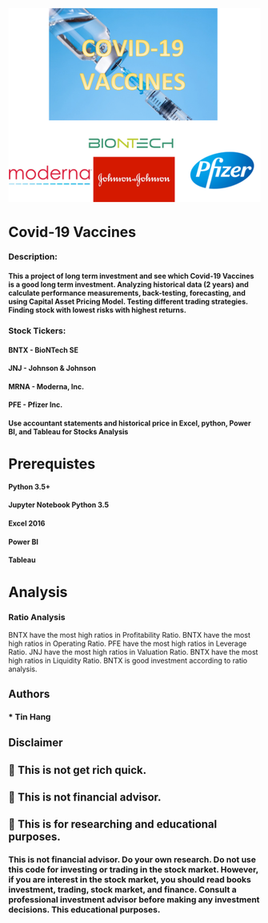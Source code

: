 <img src="Covid_19.PNG">

# Covid-19 Vaccines

### Description:
#### This a project of long term investment and see which Covid-19 Vaccines is a good long term investment. Analyzing historical data (2 years) and calculate performance measurements, back-testing, forecasting, and using Capital Asset Pricing Model. Testing different trading strategies. Finding stock with lowest risks with highest returns.  
### Stock Tickers:
#### BNTX - BioNTech SE  
#### JNJ - Johnson & Johnson      
#### MRNA - Moderna, Inc.  
#### PFE - Pfizer Inc.  

#### Use accountant statements and historical price in Excel, python, Power BI, and Tableau for Stocks Analysis


# Prerequistes  

#### Python 3.5+

#### Jupyter Notebook Python 3.5  

#### Excel 2016

#### Power BI  

#### Tableau

# Analysis  
### Ratio Analysis  
BNTX have the most high ratios in Profitability Ratio. BNTX have the most high ratios in Operating Ratio. PFE have the most high ratios in Leverage Ratio. JNJ have the most high ratios in Valuation Ratio. BNTX have the most high ratios in Liquidity Ratio. BNTX is good investment according to ratio analysis.    


## Authors  
### * Tin Hang  

## Disclaimer  
## 🔴 This is not get rich quick.  
## 🔴 This is not financial advisor.   
## 🔴 This is for researching and educational purposes.  
### This is not financial advisor. Do your own research. Do not use this code for investing or trading in the stock market. However, if you are interest in the stock market, you should read books investment, trading, stock market, and finance. Consult a professional investment advisor before making any investment decisions. This educational purposes.  

